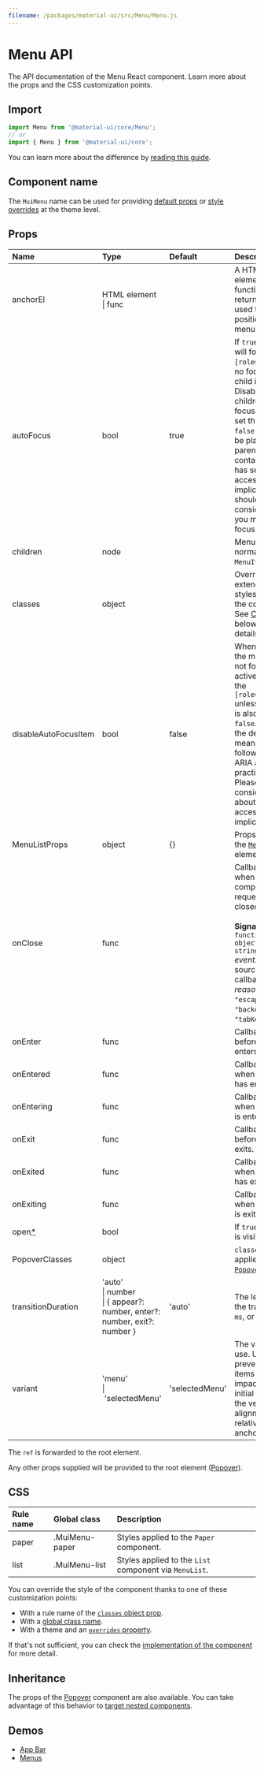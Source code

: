 ```yaml
---
filename: /packages/material-ui/src/Menu/Menu.js
---
```


<!--- This documentation is automatically generated, do not try to edit it. -->

# Menu API

<p class="description">The API documentation of the Menu React component. Learn more about the props and the CSS customization points.</p>

## Import

```js
import Menu from '@material-ui/core/Menu';
// or
import { Menu } from '@material-ui/core';
```

You can learn more about the difference by [reading this guide](/guides/minimizing-bundle-size/).



## Component name

The `MuiMenu` name can be used for providing [default props](/customization/globals/#default-props) or [style overrides](/customization/globals/#css) at the theme level.

## Props

| Name | Type | Default | Description |
|:-----|:-----|:--------|:------------|
| <span class="prop-name">anchorEl</span> | <span class="prop-type">HTML element<br>&#124;&nbsp;func</span> |  | A HTML element, or a function that returns it. It's used to set the position of the menu. |
| <span class="prop-name">autoFocus</span> | <span class="prop-type">bool</span> | <span class="prop-default">true</span> | If `true` (Default) will focus the `[role="menu"]` if no focusable child is found. Disabled children are not focusable. If you set this prop to `false` focus will be placed on the parent modal container. This has severe accessibility implications and should only be considered if you manage focus otherwise. |
| <span class="prop-name">children</span> | <span class="prop-type">node</span> |  | Menu contents, normally `MenuItem`s. |
| <span class="prop-name">classes</span> | <span class="prop-type">object</span> |  | Override or extend the styles applied to the component. See [CSS API](#css) below for more details. |
| <span class="prop-name">disableAutoFocusItem</span> | <span class="prop-type">bool</span> | <span class="prop-default">false</span> | When opening the menu will not focus the active item but the `[role="menu"]` unless `autoFocus` is also set to `false`. Not using the default means not following WAI-ARIA authoring practices. Please be considerate about possible accessibility implications. |
| <span class="prop-name">MenuListProps</span> | <span class="prop-type">object</span> | <span class="prop-default">{}</span> | Props applied to the [`MenuList`](/api/menu-list/) element. |
| <span class="prop-name">onClose</span> | <span class="prop-type">func</span> |  | Callback fired when the component requests to be closed.<br><br>**Signature:**<br>`function(event: object, reason: string) => void`<br>*event:* The event source of the callback.<br>*reason:* Can be: `"escapeKeyDown"`, `"backdropClick"`, `"tabKeyDown"`. |
| <span class="prop-name">onEnter</span> | <span class="prop-type">func</span> |  | Callback fired before the Menu enters. |
| <span class="prop-name">onEntered</span> | <span class="prop-type">func</span> |  | Callback fired when the Menu has entered. |
| <span class="prop-name">onEntering</span> | <span class="prop-type">func</span> |  | Callback fired when the Menu is entering. |
| <span class="prop-name">onExit</span> | <span class="prop-type">func</span> |  | Callback fired before the Menu exits. |
| <span class="prop-name">onExited</span> | <span class="prop-type">func</span> |  | Callback fired when the Menu has exited. |
| <span class="prop-name">onExiting</span> | <span class="prop-type">func</span> |  | Callback fired when the Menu is exiting. |
| <span class="prop-name required">open<abbr title="required">*</abbr></span> | <span class="prop-type">bool</span> |  | If `true`, the menu is visible. |
| <span class="prop-name">PopoverClasses</span> | <span class="prop-type">object</span> |  | `classes` prop applied to the [`Popover`](/api/popover/) element. |
| <span class="prop-name">transitionDuration</span> | <span class="prop-type">'auto'<br>&#124;&nbsp;number<br>&#124;&nbsp;{ appear?: number, enter?: number, exit?: number }</span> | <span class="prop-default">'auto'</span> | The length of the transition in `ms`, or 'auto' |
| <span class="prop-name">variant</span> | <span class="prop-type">'menu'<br>&#124;&nbsp;'selectedMenu'</span> | <span class="prop-default">'selectedMenu'</span> | The variant to use. Use `menu` to prevent selected items from impacting the initial focus and the vertical alignment relative to the anchor element. |

The `ref` is forwarded to the root element.

Any other props supplied will be provided to the root element ([Popover](/api/popover/)).

## CSS

| Rule name | Global class | Description |
|:-----|:-------------|:------------|
| <span class="prop-name">paper</span> | <span class="prop-name">.MuiMenu-paper</span> | Styles applied to the `Paper` component.
| <span class="prop-name">list</span> | <span class="prop-name">.MuiMenu-list</span> | Styles applied to the `List` component via `MenuList`.

You can override the style of the component thanks to one of these customization points:

- With a rule name of the [`classes` object prop](/customization/components/#overriding-styles-with-classes).
- With a [global class name](/customization/components/#overriding-styles-with-global-class-names).
- With a theme and an [`overrides` property](/customization/globals/#css).

If that's not sufficient, you can check the [implementation of the component](https://github.com/mui-org/material-ui/blob/next/packages/material-ui/src/Menu/Menu.js) for more detail.

## Inheritance

The props of the [Popover](/api/popover/) component are also available.
You can take advantage of this behavior to [target nested components](/guides/api/#spread).

## Demos

- [App Bar](/components/app-bar/)
- [Menus](/components/menus/)

